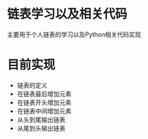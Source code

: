 # 链表学习以及相关代码
主要用于个人链表的学习以及Python相关代码实现

# 目前实现
- 链表的定义
- 在链表最后增加元素
- 在链表开头增加元素
- 在链表中间增加元素
- 从头到尾输出链表
- 从尾到头输出链表
